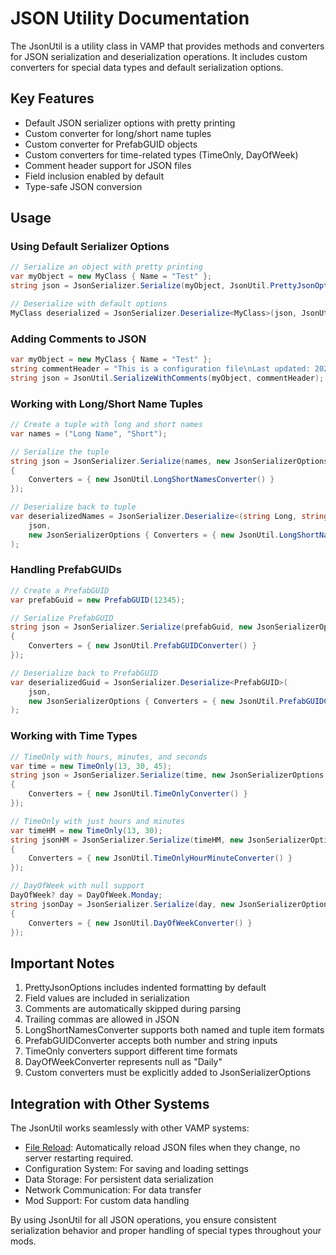 
# JSON Utility Documentation

The JsonUtil is a utility class in VAMP that provides methods and converters for JSON serialization and deserialization operations. It includes custom converters for special data types and default serialization options.

## Key Features

- Default JSON serializer options with pretty printing
- Custom converter for long/short name tuples
- Custom converter for PrefabGUID objects
- Custom converters for time-related types (TimeOnly, DayOfWeek)
- Comment header support for JSON files
- Field inclusion enabled by default
- Type-safe JSON conversion

## Usage

### Using Default Serializer Options
```csharp
// Serialize an object with pretty printing
var myObject = new MyClass { Name = "Test" };
string json = JsonSerializer.Serialize(myObject, JsonUtil.PrettyJsonOptions);

// Deserialize with default options
MyClass deserialized = JsonSerializer.Deserialize<MyClass>(json, JsonUtil.PrettyJsonOptions);
```

### Adding Comments to JSON
```csharp
var myObject = new MyClass { Name = "Test" };
string commentHeader = "This is a configuration file\nLast updated: 2024";
string json = JsonUtil.SerializeWithComments(myObject, commentHeader);
```

### Working with Long/Short Name Tuples
```csharp
// Create a tuple with long and short names
var names = ("Long Name", "Short");

// Serialize the tuple
string json = JsonSerializer.Serialize(names, new JsonSerializerOptions
{
    Converters = { new JsonUtil.LongShortNamesConverter() }
});

// Deserialize back to tuple
var deserializedNames = JsonSerializer.Deserialize<(string Long, string Short)>(
    json,
    new JsonSerializerOptions { Converters = { new JsonUtil.LongShortNamesConverter() }}
);
```

### Handling PrefabGUIDs
```csharp
// Create a PrefabGUID
var prefabGuid = new PrefabGUID(12345);

// Serialize PrefabGUID
string json = JsonSerializer.Serialize(prefabGuid, new JsonSerializerOptions
{
    Converters = { new JsonUtil.PrefabGUIDConverter() }
});

// Deserialize back to PrefabGUID
var deserializedGuid = JsonSerializer.Deserialize<PrefabGUID>(
    json,
    new JsonSerializerOptions { Converters = { new JsonUtil.PrefabGUIDConverter() }}
);
```

### Working with Time Types
```csharp
// TimeOnly with hours, minutes, and seconds
var time = new TimeOnly(13, 30, 45);
string json = JsonSerializer.Serialize(time, new JsonSerializerOptions
{
    Converters = { new JsonUtil.TimeOnlyConverter() }
});

// TimeOnly with just hours and minutes
var timeHM = new TimeOnly(13, 30);
string jsonHM = JsonSerializer.Serialize(timeHM, new JsonSerializerOptions
{
    Converters = { new JsonUtil.TimeOnlyHourMinuteConverter() }
});

// DayOfWeek with null support
DayOfWeek? day = DayOfWeek.Monday;
string jsonDay = JsonSerializer.Serialize(day, new JsonSerializerOptions
{
    Converters = { new JsonUtil.DayOfWeekConverter() }
});
```

## Important Notes

1. PrettyJsonOptions includes indented formatting by default
2. Field values are included in serialization
3. Comments are automatically skipped during parsing
4. Trailing commas are allowed in JSON
5. LongShortNamesConverter supports both named and tuple item formats
6. PrefabGUIDConverter accepts both number and string inputs
7. TimeOnly converters support different time formats
8. DayOfWeekConverter represents null as "Daily"
9. Custom converters must be explicitly added to JsonSerializerOptions

## Integration with Other Systems

The JsonUtil works seamlessly with other VAMP systems:

- [File Reload](https://vrising.wiki/docs/file-reload.html): Automatically reload JSON files when they change, no server restarting required. 
- Configuration System: For saving and loading settings
- Data Storage: For persistent data serialization
- Network Communication: For data transfer
- Mod Support: For custom data handling

By using JsonUtil for all JSON operations, you ensure consistent serialization behavior and proper handling of special types throughout your mods.